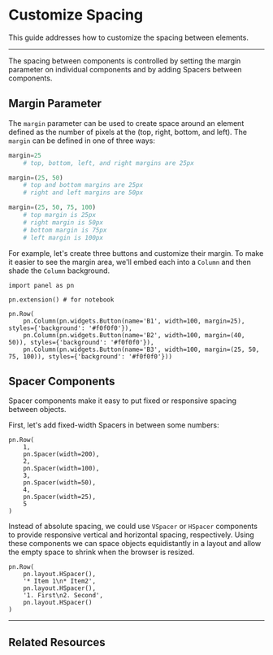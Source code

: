 # Customize Spacing

This guide addresses how to customize the spacing between elements.

---

The spacing between components is controlled by setting the margin parameter on individual components and by adding Spacers between components.

## Margin Parameter

The ``margin`` parameter can be used to create space around an element defined as the number of pixels at the (top, right, bottom, and left). The ``margin`` can be defined in one of three ways:

``` python
margin=25
    # top, bottom, left, and right margins are 25px

margin=(25, 50)
    # top and bottom margins are 25px
    # right and left margins are 50px

margin=(25, 50, 75, 100)
    # top margin is 25px
    # right margin is 50px
    # bottom margin is 75px
    # left margin is 100px
```

For example, let's create three buttons and customize their margin. To make it easier to see the margin area, we'll embed each into a `Column` and then shade the `Column` background.

```{pyodide}
import panel as pn

pn.extension() # for notebook

pn.Row(
    pn.Column(pn.widgets.Button(name='B1', width=100, margin=25), styles={'background': '#f0f0f0'}),
    pn.Column(pn.widgets.Button(name='B2', width=100, margin=(40, 50)), styles={'background': '#f0f0f0'}),
    pn.Column(pn.widgets.Button(name='B3', width=100, margin=(25, 50, 75, 100)), styles={'background': '#f0f0f0'}))

```

## Spacer Components

Spacer components make it easy to put fixed or responsive spacing between objects.

First, let's add fixed-width Spacers in between some numbers:

```{pyodide}
pn.Row(
    1,
    pn.Spacer(width=200),
    2,
    pn.Spacer(width=100),
    3,
    pn.Spacer(width=50),
    4,
    pn.Spacer(width=25),
    5
)
```

Instead of absolute spacing, we could use ``VSpacer`` or ``HSpacer`` components to provide responsive vertical and horizontal spacing, respectively. Using these components we can space objects equidistantly in a layout and allow the empty space to shrink when the browser is resized.

```{pyodide}
pn.Row(
    pn.layout.HSpacer(),
    '* Item 1\n* Item2',
    pn.layout.HSpacer(),
    '1. First\n2. Second',
    pn.layout.HSpacer()
)
```

---

## Related Resources
